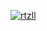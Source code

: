 [![rtzll](https://user-images.githubusercontent.com/3359485/102409951-2aefed80-3ff0-11eb-804b-ad0877b6b95f.gif)](https://twitter.com/rtzll)
